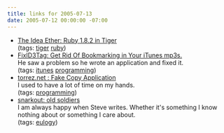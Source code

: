 ```yaml
---
title: links for 2005-07-13
date: 2005-07-12 00:00:00 -07:00
---
```


<ul class="delicious">
	<li>
		<div class="delicious-link"><a href="http://richkilmer.blogs.com/ether/2005/04/ruby_182_in_tig.html">The Idea Ether: Ruby 1.8.2 in Tiger</a></div>
		<div class="delicious-tags">(tags: <a href="http://del.icio.us/torrez/tiger">tiger</a> <a href="http://del.icio.us/torrez/ruby">ruby</a>)</div>
	</li>
	<li>
		<div class="delicious-link"><a href="http://www.pixeltree.org/code/">FixID3Tag: Get Rid Of Bookmarking in Your iTunes mp3s.</a></div>
		<div class="delicious-extended">He saw a problem so he wrote an application and fixed it.</div>
		<div class="delicious-tags">(tags: <a href="http://del.icio.us/torrez/itunes">itunes</a> <a href="http://del.icio.us/torrez/programming">programming</a>)</div>
	</li>
	<li>
		<div class="delicious-link"><a href="http://torrez.net/archives/fake_copy_application.php">torrez.net : Fake Copy Application</a></div>
		<div class="delicious-extended">I used to have a lot of time on my hands.</div>
		<div class="delicious-tags">(tags: <a href="http://del.icio.us/torrez/programming">programming</a>)</div>
	</li>
	<li>
		<div class="delicious-link"><a href="http://www.snarkout.org/archives/2005/05/31/">snarkout: old soldiers</a></div>
		<div class="delicious-extended">I am always happy when Steve writes. Whether it's something I know nothing about or something I care about.</div>
		<div class="delicious-tags">(tags: <a href="http://del.icio.us/torrez/eulogy">eulogy</a>)</div>
	</li>
</ul>
